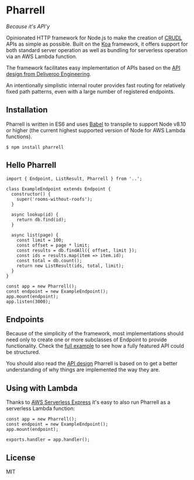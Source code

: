 # Pharrell

*Because it's API'y*

Opinionated HTTP framework for Node.js to make the creation of [CRUDL](https://en.wikipedia.org/wiki/Create,_read,_update_and_delete) APIs as simple as possible. Built on the [Koa](http://koajs.com) framework, it offers support for both standard server operation as well as bundling for serverless operation via an AWS Lambda function.

The framework facilitates easy implementation of APIs based on the [API design from Deliveroo Engineering](https://deliveroo.engineering/guidelines/api-design/).

An intentionally simplistic internal router provides fast routing for relatively fixed path patterns, even with a large number of registered endpoints.

## Installation

Pharrell is written in ES6 and uses [Babel](https://babeljs.io) to transpile to support Node v8.10 or higher (the current highest supported version of Node for AWS Lambda functions).

```
$ npm install pharrell
```

## Hello Pharrell

```
import { Endpoint, ListResult, Pharrell } from '..';

class ExampleEndpoint extends Endpoint {
  constructor() {
    super('rooms-without-roofs');
  }

  async lookup(id) {
    return db.find(id);
  }

  async list(page) {
    const limit = 100;
    const offset = page * limit;
    const results = db.findAll({ offset, limit });
    const ids = results.map(item => item.id);
    const total = db.count();
    return new ListResult(ids, total, limit);
  }
}

const app = new Pharrell();
const endpoint = new ExampleEndpoint();
app.mount(endpoint);
app.listen(3000);
```

## Endpoints

Because of the simplicity of the framework, most implementations should need only to create one or more subclasses of Endpoint to provide functionality. Check the [full example](https://github.com/aiir/pharrell/blob/master/example) to see how a fully featured API could be structured.

You should also read the [API design](https://deliveroo.engineering/guidelines/api-design/) Pharrell is based on to get a better understanding of why things are implemented the way they are.

## Using with Lambda

Thanks to [AWS Serverless Express](https://github.com/awslabs/aws-serverless-express) it's easy to also run Pharrell as a serverless Lambda function:

```
const app = new Pharrell();
const endpoint = new ExampleEndpoint();
app.mount(endpoint);

exports.handler = app.handler();
```

## License

MIT
